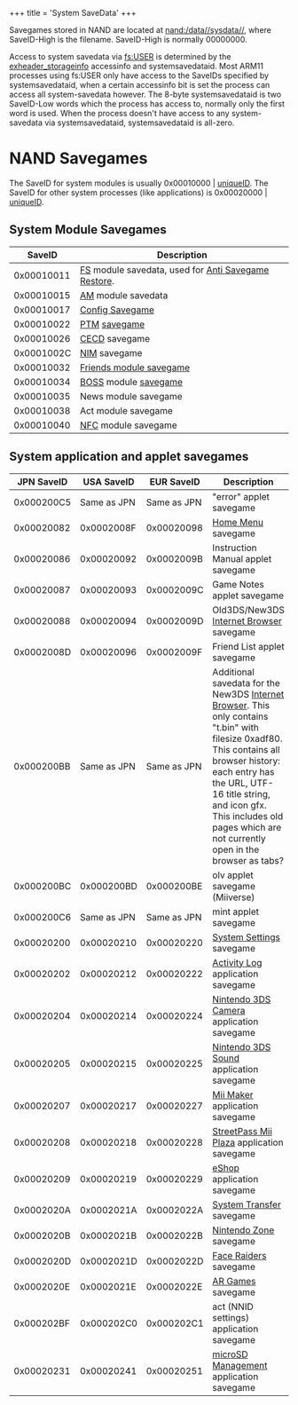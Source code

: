 +++
title = 'System SaveData'
+++

Savegames stored in NAND are located at
[nand:/data/<ID0>/sysdata/<SaveID-Low>/<SaveID-High>](Flash_Filesystem "wikilink"),
where SaveID-High is the filename. SaveID-High is normally 00000000.

Access to system savedata via [fs:USER](Filesystem_services "wikilink")
is determined by the [exheader_storageinfo](NCCH#CXI "wikilink")
accessinfo and systemsavedataid. Most ARM11 processes using fs:USER only
have access to the SaveIDs specified by systemsavedataid, when a certain
accessinfo bit is set the process can access all system-savedata
however. The 8-byte systemsavedataid is two SaveID-Low words which the
process has access to, normally only the first word is used. When the
process doesn't have access to any system-savedata via systemsavedataid,
systemsavedataid is all-zero.

# NAND Savegames

The SaveID for system modules is usually 0x00010000 \|
[uniqueID](Titles "wikilink"). The SaveID for other system processes
(like applications) is 0x00020000 \| [uniqueID](Titles "wikilink").

## System Module Savegames

| SaveID     | Description                                                                                                               |
|------------|---------------------------------------------------------------------------------------------------------------------------|
| 0x00010011 | [FS](Filesystem_services "wikilink") module savedata, used for [Anti Savegame Restore](Anti_Savegame_Restore "wikilink"). |
| 0x00010015 | [AM](Application_Manager_Services "wikilink") module savedata                                                             |
| 0x00010017 | [Config Savegame](Config_Savegame "wikilink")                                                                             |
| 0x00010022 | [PTM](PTM "wikilink") [savegame](PTM_Savegame "wikilink")                                                                 |
| 0x00010026 | [CECD](StreetPass "wikilink") savegame                                                                                    |
| 0x0001002C | [NIM](NIM_Services "wikilink") savegame                                                                                   |
| 0x00010032 | [Friends module savegame](FRD_Savegame "wikilink")                                                                        |
| 0x00010034 | [BOSS](SpotPass "wikilink") module [savegame](BOSS_Savegame "wikilink")                                                   |
| 0x00010035 | News module savegame                                                                                                      |
| 0x00010038 | Act module savegame                                                                                                       |
| 0x00010040 | [NFC](NFC_Services "wikilink") module savegame                                                                            |

## System application and applet savegames

| JPN SaveID | USA SaveID  | EUR SaveID  | Description                                                                                                                                                                                                                                                                                                      |
|------------|-------------|-------------|------------------------------------------------------------------------------------------------------------------------------------------------------------------------------------------------------------------------------------------------------------------------------------------------------------------|
| 0x000200C5 | Same as JPN | Same as JPN | "error" applet savegame                                                                                                                                                                                                                                                                                          |
| 0x00020082 | 0x0002008F  | 0x00020098  | [Home Menu](Home_Menu "wikilink") savegame                                                                                                                                                                                                                                                                       |
| 0x00020086 | 0x00020092  | 0x0002009B  | Instruction Manual applet savegame                                                                                                                                                                                                                                                                               |
| 0x00020087 | 0x00020093  | 0x0002009C  | Game Notes applet savegame                                                                                                                                                                                                                                                                                       |
| 0x00020088 | 0x00020094  | 0x0002009D  | Old3DS/New3DS [Internet Browser](Internet_Browser "wikilink") savegame                                                                                                                                                                                                                                           |
| 0x0002008D | 0x00020096  | 0x0002009F  | Friend List applet savegame                                                                                                                                                                                                                                                                                      |
| 0x000200BB | Same as JPN | Same as JPN | Additional savedata for the New3DS [Internet Browser](Internet_Browser "wikilink"). This only contains "t.bin" with filesize 0xadf80. This contains all browser history: each entry has the URL, UTF-16 title string, and icon gfx. This includes old pages which are not currently open in the browser as tabs? |
| 0x000200BC | 0x000200BD  | 0x000200BE  | olv applet savegame (Miiverse)                                                                                                                                                                                                                                                                                   |
| 0x000200C6 | Same as JPN | Same as JPN | mint applet savegame                                                                                                                                                                                                                                                                                             |
| 0x00020200 | 0x00020210  | 0x00020220  | [System Settings](System_Settings "wikilink") savegame                                                                                                                                                                                                                                                           |
| 0x00020202 | 0x00020212  | 0x00020222  | [Activity Log](Activity_Log "wikilink") application savegame                                                                                                                                                                                                                                                     |
| 0x00020204 | 0x00020214  | 0x00020224  | [Nintendo 3DS Camera](Nintendo_3DS_Camera "wikilink") application savegame                                                                                                                                                                                                                                       |
| 0x00020205 | 0x00020215  | 0x00020225  | [Nintendo 3DS Sound](Nintendo_3DS_Sound "wikilink") application savegame                                                                                                                                                                                                                                         |
| 0x00020207 | 0x00020217  | 0x00020227  | [Mii Maker](Mii_Maker "wikilink") application savegame                                                                                                                                                                                                                                                           |
| 0x00020208 | 0x00020218  | 0x00020228  | [StreetPass Mii Plaza](StreetPass_Mii_Plaza "wikilink") application savegame                                                                                                                                                                                                                                     |
| 0x00020209 | 0x00020219  | 0x00020229  | [eShop](eShop "wikilink") application savegame                                                                                                                                                                                                                                                                   |
| 0x0002020A | 0x0002021A  | 0x0002022A  | [System Transfer](System_Transfer "wikilink") savegame                                                                                                                                                                                                                                                           |
| 0x0002020B | 0x0002021B  | 0x0002022B  | [Nintendo Zone](Nintendo_Zone "wikilink") savegame                                                                                                                                                                                                                                                               |
| 0x0002020D | 0x0002021D  | 0x0002022D  | [Face Raiders](Face_Raiders "wikilink") savegame                                                                                                                                                                                                                                                                 |
| 0x0002020E | 0x0002021E  | 0x0002022E  | [AR Games](AR_Games "wikilink") savegame                                                                                                                                                                                                                                                                         |
| 0x000202BF | 0x000202C0  | 0x000202C1  | act (NNID settings) application savegame                                                                                                                                                                                                                                                                         |
| 0x00020231 | 0x00020241  | 0x00020251  | [microSD Management](microSD_Management "wikilink") application savegame                                                                                                                                                                                                                                         |